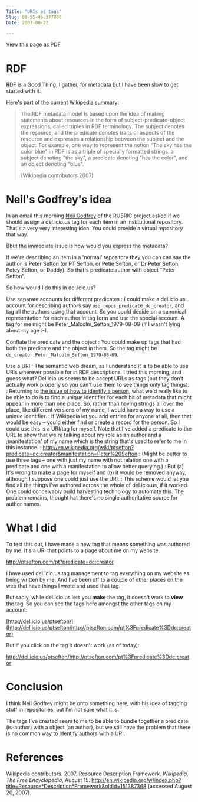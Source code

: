 ```yaml
---
Title: "URIs as tags"
Slug: 08-55-46.377000
Date: 2007-08-22

---
```

<div>

[View this page as PDF](/blog/2007/08/22/08-55-46.377000/100.pdf)

# <span id="id1"></span>RDF

[RDF](http://www.w3.org/RDF/) is a Good Thing, I gather, for metadata
but I have been slow to get started with it.

Here's part of the current Wikipedia summary:

> The RDF metadata model is based upon the idea of making statements
> about resources in the form of subject-predicate-object expressions,
> called triples in RDF terminology. The subject denotes the resource,
> and the predicate denotes traits or aspects of the resource and
> expresses a relationship between the subject and the object. For
> example, one way to represent the notion "The sky has the color blue"
> in RDF is as a triple of specially formatted strings: a subject
> denoting "the sky", a predicate denoting "has the color", and an
> object denoting "blue".
>
> (Wikipedia contributors 2007)

# <span id="id3"></span>Neil's Godfrey's idea

In an email this morning [Neil
Godfrey](http://metalogger.wordpress.com/) of the RUBRIC project asked
if we should assign a del.icio.us tag for each item in an institutional
repository. That's a very very interesting idea. You could provide a
virtual repository that way.

Bbut the immediate issue is how would you express the metadata?

If we're describing an item in a 'normal' repository they you can can
say the author is Peter Sefton (or PT Sefton, or Petie Sefton, or Dr
Peter Sefton, Petey Sefton, or Daddy). So that's predicate:author with
object <span class="spCh spChx201c">“</span>Peter Sefton<span
class="spCh spChx201d">”</span>.

So how would I do this in del.icio.us?

Use separate accounts for different predicates
:   I could make a del.icio.us account for describing authors say
    `usq_repos_predicat`e`_dc_creator`, and tag all the authors using
    that account. So you could decide on a canonical representation for
    each author in tag form and use the special account. A tag for me
    might be Peter\_Malcolm\_Sefton\_1979-08-09 (if I wasn't lying about
    my age :-).

Conflate the predicate and the object
:   You could make up tags that had both the predicate and the object in
    them. So the tag might be
    ` dc_creator:Peter_Malcolm_Sefton_1979-08-09`.

Use a URI
:   The semantic web dream, as I understand it is to be able to use URIs
    wherever possible for in RDF descriptions. I tried this morning, and
    guess what? Del.icio.us seems to be accept URLs as tags (but they
    don't actually work properly so you can't use them to see things
    only tag things).
:   Returning to [the issue of how to identify a
    person](http://ptsefton.com/blog/2006/06/06/the_affiliation_issue_in_institutional_repository_software),
    what we'd really like to be able to do is to find a unique
    identifier for each bit of metadata that might appear in more than
    one place. So, rather than having strings all over the place, like
    different versions of my name, I would have a way to use a unique
    identifier.
:   If Wikipedia let you add entries for anyone at all, then that would
    be easy <span class="spCh spChx2013">–</span> you'd either find or
    create a record for the person. So I could use this is a URI/tag for
    myself. Note that I've added a predicate to the URL to show that
    we're talking about my role as an author and a ;manifestation' of my
    name which is the string that's used to refer to me in this
    instance.
:   <http://en.wikipedia.org/wiki/ptsefton?predicate=dc:creator&manifestation=Peter%20Sefton>
:   (Might be better to use three tags <span
    class="spCh spChx2013">–</span> one with just my name with not
    relation one with a predicate and one with a manifestation to allow
    better querying.)
:   But (a) It's wrong to make a page for myself and (b) it would be
    removed anyway, although I suppose one could just use the URI.
:   This scheme would let you find all the things I've authored across
    the whole of del.icio.us, if it worked. One could conceivably build
    harvesting technology to automate this. The problem remains, thought
    hat there's no single authoritative source for author names.

# <span id="id5"></span>What I did

To test this out, I have made a new tag that means something was
authored by me. It's a URI that points to a page about me on my website.

<http://ptsefton.com/pt?predicate=dc:creator>

I have used del.icio.us tag management to tag everything on my website
as being written by me. And I've been off to a couple of other places on
the web that have things I wrote and used that tag.

But sadly, while del.icio.us lets you **make** the tag, it doesn't work
to **view** the tag. So you can see the tags here amongst the other tags
on my account:

[http://del.icio.us/ptsefton/](http://del.icio.us/ptsefton/http://ptsefton.com/pt%3Fpredicate%3Ddc:creator)

But if you click on the tag it doesn't work (as of today):

<http://del.icio.us/ptsefton/http://ptsefton.com/pt%3Fpredicate%3Ddc:creator>

# <span id="id6"></span>Conclusion

I think Neil Godfrey might be onto something here, with his idea of
tagging stuff in repositories, but I'm not sure what it is.

The tags I've created seem to me to be able to bundle together a
predicate (is-author) with a object (an author), but we still have the
problem that there is no common way to identify authors with a URI.

# <span id="id7"></span>References

Wikipedia contributors. 2007. Resource Description Framework.
*Wikipedia, The Free Encyclopedia*, August 15.
http://en.wikipedia.org/w/index.php?title=Resource*Description*Framework&oldid=151387368
(accessed August 20, 2007).

</div>
